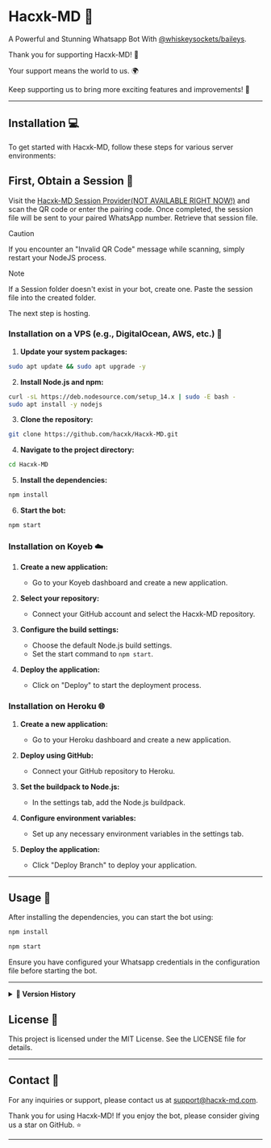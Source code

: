 
# Hacxk-MD 🤖

A Powerful and Stunning Whatsapp Bot With [@whiskeysockets/baileys](https://github.com/WhiskeySockets/Baileys).

Thank you for supporting Hacxk-MD! 🙏

Your support means the world to us. 🌍

Keep supporting us to bring more exciting features and improvements! 💖

---

## Installation 💻

To get started with Hacxk-MD, follow these steps for various server environments:

## First, Obtain a Session 🔐

Visit the [Hacxk-MD Session Provider(NOT AVAILABLE RIGHT NOW!)](https://github.com/hacxk/Hacxk-MD) and scan the QR code or enter the pairing code. Once completed, the session file will be sent to your paired WhatsApp number. Retrieve that session file.

> [!CAUTION]
>
> If you encounter an "Invalid QR Code" message while scanning, simply restart your NodeJS process.

> [!NOTE]
>
> If a Session folder doesn't exist in your bot, create one. Paste the session file into the created folder.

The next step is hosting.

### Installation on a VPS (e.g., DigitalOcean, AWS, etc.) 🚀

1. **Update your system packages:**

```bash
sudo apt update && sudo apt upgrade -y
```

2. **Install Node.js and npm:**

```bash
curl -sL https://deb.nodesource.com/setup_14.x | sudo -E bash -
sudo apt install -y nodejs
```

3. **Clone the repository:**

```bash
git clone https://github.com/hacxk/Hacxk-MD.git
```

4. **Navigate to the project directory:**

```bash
cd Hacxk-MD
```

5. **Install the dependencies:**

```bash
npm install
```

6. **Start the bot:**

```bash
npm start
```

### Installation on Koyeb ☁️

1. **Create a new application:**

   - Go to your Koyeb dashboard and create a new application.

2. **Select your repository:**

   - Connect your GitHub account and select the Hacxk-MD repository.

3. **Configure the build settings:**

   - Choose the default Node.js build settings.
   - Set the start command to `npm start`.

4. **Deploy the application:**

   - Click on "Deploy" to start the deployment process.

### Installation on Heroku 🌐

1. **Create a new application:**

   - Go to your Heroku dashboard and create a new application.

2. **Deploy using GitHub:**

   - Connect your GitHub repository to Heroku.

3. **Set the buildpack to Node.js:**

   - In the settings tab, add the Node.js buildpack.

4. **Configure environment variables:**

   - Set up any necessary environment variables in the settings tab.

5. **Deploy the application:**

   - Click "Deploy Branch" to deploy your application.

---

## Usage 🚀

After installing the dependencies, you can start the bot using:

```bash
npm install
```

```bash
npm start
```

Ensure you have configured your Whatsapp credentials in the configuration file before starting the bot.

---

<details>
<summary><strong>📇 Version History</strong></summary>
<details>
 <summary><strong>Hacxk-MD V1.1.8: The Unseen Depths</strong></summary>

   
🎉 Hacxk-MD 1.1.8 is Here! 🚀

Unleash the Power of a Bot on WhatsApp! 🤖
Your favorite WhatsApp assistant just leveled up! 💪

🎁 Exciting New Features & Enhancements:

Group Management Pro: 👑 Take charge of your groups with effortless promote/demote commands.
Hacxk-MD is Alive! 💓 Check in on your bot buddy and see what it's up to.
Sticker Mania: 📸 Transform your photos into fun and expressive stickers in a snap.
Bug Zapper: 🐞 We've squashed those pesky bugs for a smoother, more enjoyable experience.
💖 Your Support Makes Us Shine!

We couldn't have done it without your incredible feedback and enthusiasm. 🙌 You inspire us to keep making Hacxk-MD the absolute best WhatsApp companion it can be.

📢 Share the Love!

Tell your friends about Hacxk-MD and let them join in on the AI-powered fun!

🤝 Connect with Us:

[GitHub Repository for Hacxk-MD](https://github.com/hacxk/Hacxk-MD)

🎉 Together, let's make WhatsApp even more awesome!
</details>
   
<details>
 <summary><strong>Hacxk-MD v1.1.2: Packed with Bug Fixes</strong></summary>

## 🌟 Hacxk-MD 1.1.2 🚀

### ✨ What's New in Hacxk-MD ✨

- 🛠️ Fixed Session Auto Deletion**
- ⚙️ Added Session Handle**
- 🐛 Fixed Some Main Bugs & Errors**

 </details>

 <details>
 <summary><strong>Hacxk-MD V1.1.0: Packed with New Features</strong></summary>

## Hacxk-MD 1.1.0 🚀

### ✨ What's New in Hacxk-MD ✨

1. 🎥 **Fixed YouTube Video Downloader**
2. 🎞️ **Added YouTube Video HD Downloader** (Limited File Size)
3. 🎵 **Added YouTube Audio Downloader**
4. 📶 **Added Ping Command**
5. 🎬 **Added TikTok Video/Audio HD/SD Downloader Without Watermark**
6. 🔄 **Added Always Online** (Every 25 Minutes Bot Will Restart for Better Performance)

 </details>

</details>

## License 📝

This project is licensed under the MIT License. See the LICENSE file for details.

---

## Contact 📧

For any inquiries or support, please contact us at support@hacxk-md.com.

Thank you for using Hacxk-MD! If you enjoy the bot, please consider giving us a star on GitHub. ⭐

---



